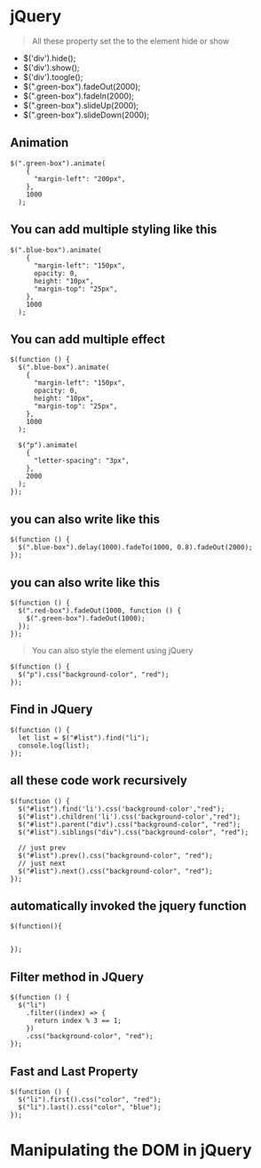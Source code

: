 # jQuery


> All these property set the to the element hide or show
- $('div').hide();
- $('div').show();
- $('div').toogle();
- $(".green-box").fadeOut(2000);
-  $(".green-box").fadeIn(2000);
- $(".green-box").slideUp(2000);
- $(".green-box").slideDown(2000);

## Animation 
```
$(".green-box").animate(
    {
      "margin-left": "200px",
    },
    1000
  );
```
## You can add multiple styling like this
```
$(".blue-box").animate(
    {
      "margin-left": "150px",
      opacity: 0,
      height: "10px",
      "margin-top": "25px",
    },
    1000
  );
```
## You can add multiple effect
```
$(function () {
  $(".blue-box").animate(
    {
      "margin-left": "150px",
      opacity: 0,
      height: "10px",
      "margin-top": "25px",
    },
    1000
  );

  $("p").animate(
    {
      "letter-spacing": "3px",
    },
    2000
  );
});
```


## you can also write like this
```
$(function () {
  $(".blue-box").delay(1000).fadeTo(1000, 0.8).fadeOut(2000);
});

```
## you can also write like this
```
$(function () {
  $(".red-box").fadeOut(1000, function () {
    $(".green-box").fadeOut(1000);
  });
});

```

> You can also style the element using jQuery
```
$(function () {
  $("p").css("background-color", "red");
});
```

## Find in JQuery
```
$(function () {
  let list = $("#list").find("li");
  console.log(list);
});
```

## all these code work recursively 
```
$(function () {
  $("#list").find('li').css('background-color',"red");
  $("#list").children('li').css('background-color',"red");
  $("#list").parent("div").css("background-color", "red");
  $("#list").siblings("div").css("background-color", "red");
  
  // just prev
  $("#list").prev().css("background-color", "red");
  // just next
  $("#list").next().css("background-color", "red");
});
```


## automatically invoked the jquery function 
```
$(function(){


});
```

## Filter method in JQuery
```
$(function () {
  $("li")
    .filter((index) => {
      return index % 3 == 1;
    })
    .css("background-color", "red");
});

```

## Fast and Last Property
```
$(function () {
  $("li").first().css("color", "red");
  $("li").last().css("color", "blue");
});
```

# Manipulating the DOM in jQuery


















